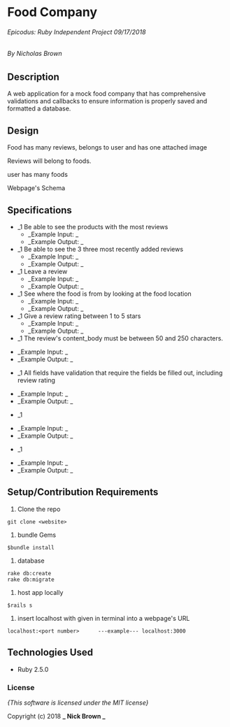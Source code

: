 # Food Company
###### Epicodus: Ruby Independent Project 09/17/2018
###### By Nicholas Brown

## Description

 A web application for a mock food company that has comprehensive validations and callbacks to ensure information is properly saved and formatted a database.

## Design
Food has many reviews, belongs to user and has one attached image

Reviews will belong to foods.

user has many foods

Webpage's Schema

## Specifications
* _1 Be able to see the products with the most reviews
  - _Example Input: _  
  - _Example Output: _
* _1 Be able to see the 3 three most recently added reviews
  - _Example Input: _  
  - _Example Output: _
* _1 Leave a review
  - _Example Input: _  
  - _Example Output: _
* _1 See where the food is from by looking at the food location
  - _Example Input: _  
  - _Example Output: _
* _1 Give a review rating between 1 to 5 stars
  - _Example Input: _  
  - _Example Output: _
 * _1 The review's content_body must be between 50 and 250 characters.
 - _Example Input: _  
 - _Example Output: _
 * _1 All fields have validation that require the fields be filled out, including review rating
 - _Example Input: _  
 - _Example Output: _
 * _1
 - _Example Input: _  
 - _Example Output: _
 * _1
 - _Example Input: _  
 - _Example Output: _


## Setup/Contribution Requirements

1. Clone the repo
```
git clone <website>
```
1. bundle Gems
```
$bundle install
```
1. database
```
rake db:create
rake db:migrate
```
1. host app locally
```
$rails s
```
1. insert localhost with <port number> given in terminal into a webpage's URL
```
localhost:<port number>      ---example--- localhost:3000
```

## Technologies Used

* Ruby 2.5.0

### License

*{This software is licensed under the MIT license}*

Copyright (c) 2018 **_  Nick Brown  _**
